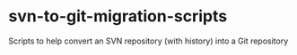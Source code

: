 # svn-to-git-migration-scripts
Scripts to help convert an SVN repository (with history) into a Git repository
